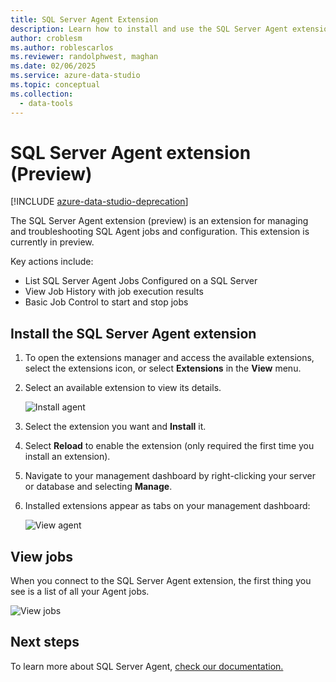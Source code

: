 ```yaml
---
title: SQL Server Agent Extension
description: Learn how to install and use the SQL Server Agent extension for Azure Data Studio—an extension for managing SQL Agent jobs and configurations.
author: croblesm
ms.author: roblescarlos
ms.reviewer: randolphwest, maghan
ms.date: 02/06/2025
ms.service: azure-data-studio
ms.topic: conceptual
ms.collection:
  - data-tools
---
```


# SQL Server Agent extension (Preview)

[!INCLUDE [azure-data-studio-deprecation](../includes/azure-data-studio-deprecation.md)]

The SQL Server Agent extension (preview) is an extension for managing and troubleshooting SQL Agent jobs and configuration. This extension is currently in preview.

Key actions include:

- List SQL Server Agent Jobs Configured on a SQL Server
- View Job History with job execution results
- Basic Job Control to start and stop jobs

## Install the SQL Server Agent extension

1. To open the extensions manager and access the available extensions, select the extensions icon, or select **Extensions** in the **View** menu.
2. Select an available extension to view its details.

   ![Install agent](media/sql-server-agent-extension/install-sql-agent.png)

3. Select the extension you want and **Install** it.
4. Select **Reload** to enable the extension (only required the first time you install an extension).
5. Navigate to your management dashboard by right-clicking your server or database and selecting **Manage**.
6. Installed extensions appear as tabs on your management dashboard:

   ![View agent](media/sql-server-agent-extension/view-sql-agent.png)

## View jobs

When you connect to the SQL Server Agent extension, the first thing you see is a list of all your Agent jobs.

   ![View jobs](media/sql-server-agent-extension/job-view.png)

## Next steps

To learn more about SQL Server Agent, [check our documentation.](/sql/ssms/agent/sql-server-agent)
